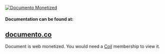 [![Documento Monetized](https://img.shields.io/badge/documento-monetized-brightgreen?style=for-the-badge)](https://github-monetize.web.app/view/5fb2f8e1ccb2230017853dcf/branch2)

#### Documentation can be found at:
## [documento.co](https://github-monetize.web.app/view/5fb2f8e1ccb2230017853dcf/branch2)

Document is web monetized. You would need a [Coil](https://coil.com/) membership to view it.